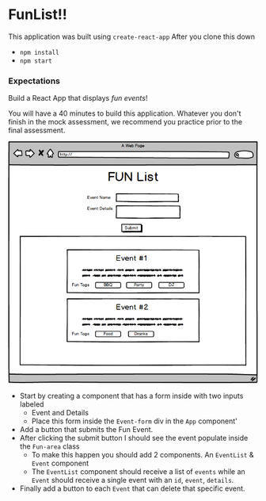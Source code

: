 # FunList!!

This application was built using `create-react-app`
After you clone this down
  - `npm install`
  - `npm start`

### Expectations

Build a React App that displays *fun events*!

You will have a 40 minutes to build this application. Whatever you don't finish in the mock assessment, we recommend you practice prior to the final assessment.

![mockup](https://github.com/Tman22/funExample/blob/master/mockup.png)

* Start by creating a component that has a form inside with two inputs labeled
  - Event and Details
  - Place this form inside the `Event-form` div in the `App` component'
* Add a button that submits the Fun Event.
* After clicking the submit button I should see the event populate inside the `Fun-area` class
  - To make this happen you should add 2 components. An `EventList` & `Event` component
  - The `EventList` component should receive a list of `events` while an `Event` should receive a single event with an `id`, `event`, `details`.
* Finally add a button to each `Event` that can delete that specific event.
